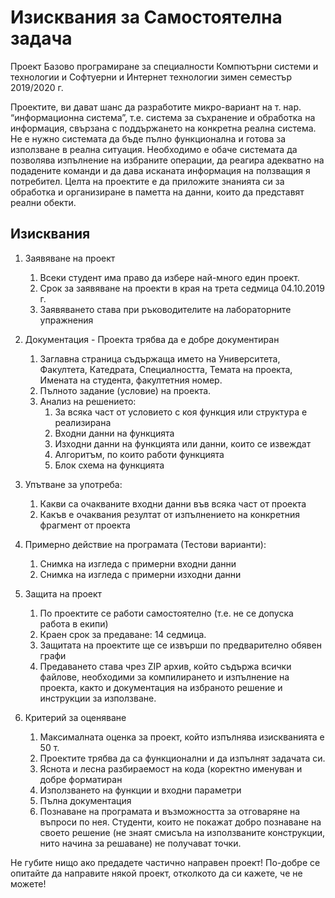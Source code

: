 # Изисквания за Самостоятелна задача

Проект Базово програмиране за специалности Компютърни системи и технологии и Софтуерни и Интернет технологии зимен семестър 2019/2020 г. 

Проектите, ви дават шанс да разработите микро-вариант на т. нар. “информационна система”, т.е. система за съхранение и обработка на информация, свързана с поддържането на конкретна реална система. Не е нужно системата да бъде пълно функционална и готова за използване в реална ситуация. Необходимо е обаче системата да позволява изпълнение на избраните операции, да реагира адекватно на подадените команди и да дава исканата информация на ползващия я потребител. Целта на проектите е да приложите знанията си за обработка и организиране в паметта на данни, които да представят реални обекти. 

## Изисквания 
1. Заявяване на проект 
   1. Всеки студент има право да избере най-много един проект. 
   2. Срок за заявяване на проекти в края на трета седмица 04.10.2019 г. 
   3. Заявяването става при ръководителите на лабораторните упражнения 

2. Документация - Проекта трябва да е добре документиран 
   1. Заглавна страница съдържаща името на Университета, Факултета, Катедрата, Специалността, Темата на проекта, Имената на студента, факултетния номер. 
   2. Пълното задание (условие) на проекта. 
   3. Анализ на решението: 
       1. За всяка част от условието с коя функция или структура е реализирана 
       2. Входни данни на функцията 
       3. Изходни данни на функцията или данни, които се извеждат 
       4. Алгоритъм, по които работи функцията 
       5. Блок схема на функцията

3. Упътване за употреба:
   1. Какви са очакваните входни данни във всяка част от проекта
   2. Какъв е очаквания резултат от изпълнението на конкретния фрагмент от проекта

4. Примерно действие на програмата (Тестови варианти): 
   1. Снимка на изгледа с примерни входни данни 
   2. Снимка на изгледа с примерни изходни данни 

5. Защита на проект 
   1. По проектите се работи самостоятелно (т.е. не се допуска работа в екипи)
   2. Краен срок за предаване: 14 седмица.
   3. Защитата на проектите ще се извърши по предварително обявен графи
   4. Предаването става чрез ZIP архив, който съдържа всички файлове, необходими за компилирането и изпълнение на проекта, както и документация на избраното решение и инструкции за използване.

6. Критерий за оценяване 
   1. Максималната оценка за проект, който изпълнява изискванията е 50 т. 
   2. Проектите трябва да са функционални и да изпълнят задачата си. 
   3. Яснота и лесна разбираемост на кода (коректно именуван и добре форматиран
   4. Използването на функции и входни параметри
   5. Пълна документация 
   6. Познаване на програмата и възможността за отговаряне на въпроси по нея. Студенти, които не покажат добро познаване на своето решение (не знаят смисъла на използваните конструкции, нито начина за решаване) не получават точки. 
 
Не губите нищо ако предадете частично направен проект! По-добре се опитайте да направите някой проект, отколкото да си кажете, че не можете!
 

